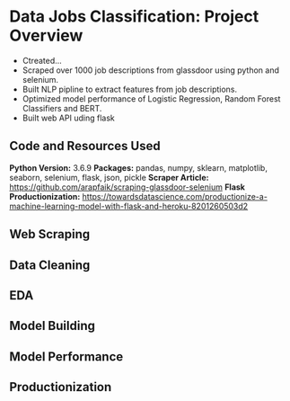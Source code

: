 # Data Jobs Classification: Project Overview
* Ctreated...
* Scraped over 1000 job descriptions from glassdoor using python and selenium.
* Built NLP pipline to extract features from job descriptions.
* Optimized model performance of Logistic Regression, Random Forest Classifiers and BERT.
* Built web API uding flask

## Code and Resources Used
**Python Version:** 3.6.9
**Packages:** pandas, numpy, sklearn, matplotlib, seaborn, selenium, flask, json, pickle
**Scraper Article:** https://github.com/arapfaik/scraping-glassdoor-selenium
**Flask Productionization:** https://towardsdatascience.com/productionize-a-machine-learning-model-with-flask-and-heroku-8201260503d2

## Web Scraping

## Data Cleaning

## EDA

## Model Building

## Model Performance

## Productionization
